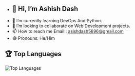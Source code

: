 
- ## 👋 Hi, I’m Ashish Dash
- 🌱 I’m currently learning DevOps And Python.
- 💞️ I’m looking to collaborate on Web Development projects.
- 📫 How to reach me Email : asishdash5896@gmail.com
- 😄 Pronouns: He/Him


## 🏆 Top Languages

![Top Languages](https://github-readme-stats.vercel.app/api/top-langs/?username=KingflexAD&layout=compact&theme=radical)


<!---
KingflexAD/KingflexAD is a ✨ special ✨ repository because its `README.md` (this file) appears on your GitHub profile.
You can click the Preview link to take a look at your changes.
--->
